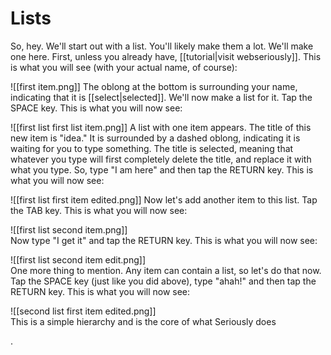 # Lists

So, hey. We'll start out with a list. You'll likely make them a lot. We'll make one here. First, unless you already have, [[tutorial|visit webseriously]]. This is what you will see (with your actual name, of course):

![[first item.png]]
The oblong at the bottom is surrounding your name, indicating that it is [[select|selected]]. We'll now make a list for it. Tap the SPACE key. This is what you will now see:

![[first list first list item.png]]
A list with one item appears. The title of this new item is "idea." It is surrounded by a dashed oblong, indicating it is waiting for you to type something. The title is selected, meaning that whatever you type will first completely delete the title, and replace it with what you type. So, type "I am here" and then tap the RETURN key. This is what you will now see:

![[first list first item edited.png]] 
Now let's add another item to this list. Tap the TAB key. This is what you will now see:

![[first list second item.png]]  
Now type "I get it" and tap the RETURN key. This is what you will now see:

![[first list second item edit.png]]  
One more thing to mention. Any item can contain a list, so let's do that now. Tap the SPACE key (just like you did above), type "ahah!" and then tap the RETURN key. This is what you will now see:

![[second list first item edited.png]]  
This is a simple hierarchy and is the core of what Seriously does

.